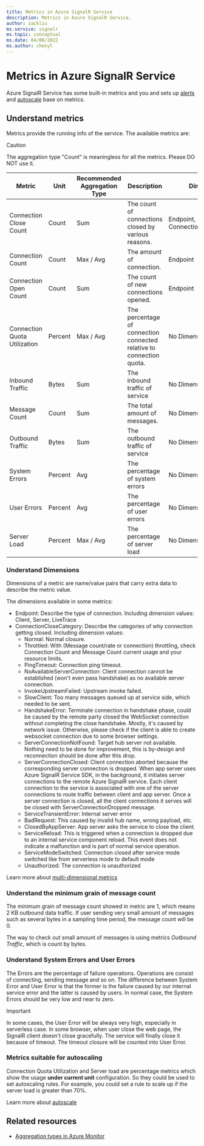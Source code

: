 ```yaml
---
title: Metrics in Azure SignalR Service
description: Metrics in Azure SignalR Service.
author: zackliu
ms.service: signalr
ms.topic: conceptual
ms.date: 04/08/2022
ms.author: chenyl
---
```

# Metrics in Azure SignalR Service

Azure SignalR Service has some built-in metrics and you and sets up [alerts](../azure-monitor/alerts/alerts-overview.md) and [autoscale](./signalr-howto-scale-autoscale.md) base on metrics.

## Understand metrics

Metrics provide the running info of the service. The available metrics are:

> [!CAUTION]
> The aggregation type "Count" is meaningless for all the metrics. Please DO NOT use it.

|Metric|Unit|Recommended Aggregation Type|Description|Dimensions|
|---|---|---|---|---|
|Connection Close Count|Count|Sum|The count of connections closed by various reasons.|Endpoint, ConnectionCloseCategory|
|Connection Count|Count|Max / Avg|The amount of connection.|Endpoint|
|Connection Open Count|Count|Sum|The count of new connections opened.|Endpoint|
|Connection Quota Utilization|Percent|Max / Avg|The percentage of connection connected relative to connection quota.|No Dimensions|
|Inbound Traffic|Bytes|Sum|The inbound traffic of service|No Dimensions|
|Message Count|Count|Sum|The total amount of messages.|No Dimensions|
|Outbound Traffic|Bytes|Sum|The outbound traffic of service|No Dimensions|
|System Errors|Percent|Avg|The percentage of system errors|No Dimensions|
|User Errors|Percent|Avg|The percentage of user errors|No Dimensions|
|Server Load|Percent|Max / Avg|The percentage of server load|No Dimensions|

### Understand Dimensions

Dimensions of a metric are name/value pairs that carry extra data to describe the metric value.

The dimensions available in some metrics:

* Endpoint: Describe the type of connection. Including dimension values: Client, Server, LiveTrace
* ConnectionCloseCategory: Describe the categories of why connection getting closed. Including dimension values:
    - Normal: Normal closure.
    - Throttled: With (Message count/rate or connection) throttling, check Connection Count and Message Count current usage and your resource limits.
    - PingTimeout: Connection ping timeout.
    - NoAvailableServerConnection: Client connection cannot be established (won't even pass handshake) as no available server connection.
    - InvokeUpstreamFailed: Upstream invoke failed.
    - SlowClient: Too many messages queued up at service side, which needed to be sent.
    - HandshakeError: Terminate connection in handshake phase, could be caused by the remote party closed the WebSocket connection without completing the close handshake. Mostly, it's caused by network issue. Otherwise, please check if the client is able to create websocket connection due to some browser settings.
    - ServerConnectionNotFound: Target hub server not available. Nothing need to be done for improvement, this is by-design and reconnection should be done after this drop.
    - ServerConnectionClosed: Client connection aborted because the corresponding server connection is dropped. When app server uses Azure SignalR Service SDK, in the background, it initiates server connections to the remote Azure SignalR service. Each client connection to the service is associated with one of the server connections to route traffic between client and app server. Once a server connection is closed, all the client connections it serves will be closed with ServerConnectionDropped message.
    - ServiceTransientError: Internal server error
    - BadRequest: This caused by invalid hub name, wrong payload, etc.
    - ClosedByAppServer: App server asks the service to close the client.
    - ServiceReload: This is triggered when a connection is dropped due to an internal service component reload. This event does not indicate a malfunction and is part of normal service operation.
    - ServiceModeSwitched: Connection closed after service mode switched like from serverless mode to default mode
    - Unauthorized: The connection is unauthorized

Learn more about [multi-dimensional metrics](../azure-monitor/essentials/data-platform-metrics.md#multi-dimensional-metrics)

### Understand the minimum grain of message count

The minimum grain of message count showed in metric are 1, which means 2 KB outbound data traffic. If user sending very small amount of messages such as several bytes in a sampling time period, the message count will be 0.

The way to check out small amount of messages is using metrics *Outbound Traffic*, which is count by bytes.

### Understand System Errors and User Errors

The Errors are the percentage of failure operations. Operations are consist of connecting, sending message and so on. The difference between System Error and User Error is that the former is the failure caused by our internal service error and the latter is caused by users. In normal case, the System Errors should be very low and near to zero.

> [!IMPORTANT]
> In some cases, the User Error will be always very high, especially in serverless case. In some browser, when user close the web page, the SignalR client doesn't close gracefully. The service will finally close it because of timeout. The timeout closure will be counted into User Error.

### Metrics suitable for autoscaling

Connection Quota Utilization and Server load are percentage metrics which show the usage **under current unit** configuration. So they could be used to set autoscaling rules. For example, you could set a rule to scale up if the server load is greater than 70%.

Learn more about [autoscale](./signalr-howto-scale-autoscale.md)

## Related resources

- [Aggregation types in Azure Monitor](../azure-monitor/essentials/metrics-supported.md#microsoftsignalrservicesignalr )

